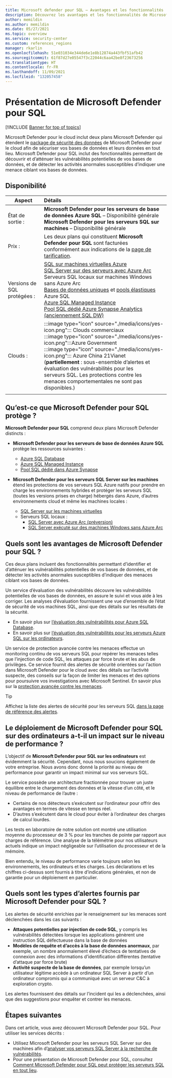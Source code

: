 ```yaml
---
title: Microsoft defender pour SQL – Avantages et les fonctionnalités
description: Découvrez les avantages et les fonctionnalités de Microsoft Defender pour SQL.
author: memildin
ms.author: memildin
ms.date: 05/27/2021
ms.topic: overview
ms.service: security-center
ms.custom: references_regions
manager: rkarlin
ms.openlocfilehash: 51e031034e344de6e1e8b12874a443fbf51afb42
ms.sourcegitcommit: 61f87d27e05547f3c22044c6aa42be8f23673256
ms.translationtype: HT
ms.contentlocale: fr-FR
ms.lasthandoff: 11/09/2021
ms.locfileid: "132057458"
---
```

# <a name="introduction-to-microsoft-defender-for-sql"></a>Présentation de Microsoft Defender pour SQL

[!INCLUDE [Banner for top of topics](./includes/banner.md)]

Microsoft Defender pour le cloud inclut deux plans Microsoft Defender qui étendent le [package de sécurité des données](../azure-sql/database/azure-defender-for-sql.md) de Microsoft Defender pour le cloud afin de sécuriser vos bases de données et leurs données en tout lieu. Microsoft Defender pour SQL inclut des fonctionnalités permettant de découvrir et d’atténuer les vulnérabilités potentielles de vos bases de données, et de détecter les activités anormales susceptibles d’indiquer une menace ciblant vos bases de données.

## <a name="availability"></a>Disponibilité

|Aspect|Détails|
|----|:----|
|État de sortie :|**Microsoft Defender pour les serveurs de base de données Azure SQL** – Disponibilité générale<br>**Microsoft Defender pour les serveurs SQL sur machines** – Disponibilité générale |
|Prix :|Les deux plans qui constituent **Microsoft Defender pour SQL** sont facturées conformément aux indications de la [page de tarification](https://azure.microsoft.com/pricing/details/security-center/).|
|Versions de SQL protégées :|[SQL sur machines virtuelles Azure](../azure-sql/virtual-machines/windows/sql-server-on-azure-vm-iaas-what-is-overview.md)<br>[SQL Server sur des serveurs avec Azure Arc](/sql/sql-server/azure-arc/overview)<br>Serveurs SQL locaux sur machines Windows sans Azure Arc<br>[Bases de données uniques](../azure-sql/database/single-database-overview.md) et [pools élastiques](../azure-sql/database/elastic-pool-overview.md) Azure SQL<br>[Azure SQL Managed Instance](../azure-sql/managed-instance/sql-managed-instance-paas-overview.md)<br>[Pool SQL dédié Azure Synapse Analytics (anciennement SQL DW)](../synapse-analytics/sql-data-warehouse/sql-data-warehouse-overview-what-is.md)|
|Clouds :|:::image type="icon" source="./media/icons/yes-icon.png"::: Clouds commerciaux<br>:::image type="icon" source="./media/icons/yes-icon.png":::Azure Government<br>:::image type="icon" source="./media/icons/yes-icon.png"::: Azure China 21Vianet (**partiellement** : sous-ensemble d’alertes et évaluation des vulnérabilités pour les serveurs SQL. Les protections contre les menaces comportementales ne sont pas disponibles.)|
|||

## <a name="what-does-microsoft-defender-for-sql-protect"></a>Qu’est-ce que Microsoft Defender pour SQL protège ?

**Microsoft Defender pour SQL** comprend deux plans Microsoft Defender distincts :

- **Microsoft Defender pour les serveurs de base de données Azure SQL** protège les ressources suivantes :
    - [Azure SQL Database](../azure-sql/database/sql-database-paas-overview.md)
    - [Azure SQL Managed Instance](../azure-sql/managed-instance/sql-managed-instance-paas-overview.md)
    - [Pool SQL dédié dans Azure Synapse](../synapse-analytics/sql-data-warehouse/sql-data-warehouse-overview-what-is.md)

- **Microsoft Defender pour les serveurs SQL Server sur les machines** étend les protections de vos serveurs SQL Azure natifs pour prendre en charge les environnements hybrides et protéger les serveurs SQL (toutes les versions prises en charge) hébergés dans Azure, d’autres environnements cloud et même les machines locales :
    - [SQL Server sur les machines virtuelles](https://azure.microsoft.com/services/virtual-machines/sql-server/)
    - Serveurs SQL locaux :
        - [SQL Server avec Azure Arc (préversion)](/sql/sql-server/azure-arc/overview)
        - [SQL Server exécuté sur des machines Windows sans Azure Arc](../azure-monitor/agents/agent-windows.md)


## <a name="what-are-the-benefits-of-microsoft-defender-for-sql"></a>Quels sont les avantages de Microsoft Defender pour SQL ?

Ces deux plans incluent des fonctionnalités permettant d’identifier et d’atténuer les vulnérabilités potentielles de vos bases de données, et de détecter les activités anormales susceptibles d’indiquer des menaces ciblant vos bases de données.

Un service d’évaluation des vulnérabilités découvre les vulnérabilités potentielles de vos bases de données, en assure le suivi et vous aide à les corriger. Les analyses d’évaluation fournissent une vue d’ensemble de l’état de sécurité de vos machines SQL, ainsi que des détails sur les résultats de la sécurité.

- En savoir plus sur [l’évaluation des vulnérabilités pour Azure SQL Database](../azure-sql/database/sql-vulnerability-assessment.md).
- En savoir plus sur [l’évaluation des vulnérabilités pour les serveurs Azure SQL sur les ordinateurs](defender-for-sql-on-machines-vulnerability-assessment.md).

Un service de protection avancée contre les menaces effectue un monitoring continu de vos serveurs SQL pour repérer les menaces telles que l’injection de code SQL, les attaques par force brute et les abus de privilèges. Ce service fournit des alertes de sécurité orientées sur l’action dans Microsoft Defender pour le cloud avec des détails sur l’activité suspecte, des conseils sur la façon de limiter les menaces et des options pour poursuivre vos investigations avec Microsoft Sentinel. En savoir plus sur la [protection avancée contre les menaces](../azure-sql/database/threat-detection-overview.md).

 > [!TIP]
 > Affichez la liste des alertes de sécurité pour les serveurs SQL [dans la page de référence des alertes](alerts-reference.md#alerts-sql-db-and-warehouse).


## <a name="is-there-a-performance-impact-from-deploying-microsoft-defender-for-sql-on-machines"></a>Le déploiement de Microsoft Defender pour SQL sur des ordinateurs a-t-il un impact sur le niveau de performance ?

L’objectif de **Microsoft Defender pour SQL sur les ordinateurs** est évidemment la sécurité. Cependant, nous nous soucions également de votre entreprise. Nous avons donc donné la priorité au niveau de performance pour garantir un impact minimal sur vos serveurs SQL. 

Le service possède une architecture fractionnée pour trouver un juste équilibre entre le chargement des données et la vitesse d’un côté, et le niveau de performance de l’autre : 

- Certains de nos détecteurs s’exécutent sur l’ordinateur pour offrir des avantages en termes de vitesse en temps réel.
- D’autres s’exécutent dans le cloud pour éviter à l’ordinateur des charges de calcul lourdes.

Les tests en laboratoire de notre solution ont montré une utilisation moyenne du processeur de 3 % pour les tranches de pointe par rapport aux charges de référence. Une analyse de la télémétrie pour nos utilisateurs actuels indique un impact négligeable sur l’utilisation du processeur et de la mémoire.

Bien entendu, le niveau de performance varie toujours selon les environnements, les ordinateurs et les charges. Les déclarations et les chiffres ci-dessus sont fournis à titre d’indications générales, et non de garantie pour un déploiement en particulier.


## <a name="what-kind-of-alerts-does-microsoft-defender-for-sql-provide"></a>Quels sont les types d’alertes fournis par Microsoft Defender pour SQL ?

Les alertes de sécurité enrichies par le renseignement sur les menaces sont déclenchées dans les cas suivants :

- **Attaques potentielles par injection de code SQL**, y compris les vulnérabilités détectées lorsque les applications génèrent une instruction SQL défectueuse dans la base de données
- **Modèles de requête et d’accès à la base de données anormaux**, par exemple, un nombre anormalement élevé d’échecs de tentatives de connexion avec des informations d’identification différentes (tentative d’attaque par force brute)
- **Activité suspecte de la base de données**, par exemple lorsqu’un utilisateur légitime accède à un ordinateur SQL Server à partir d’un ordinateur compromis qui a communiqué avec un serveur C&C à exploration crypto.

Les alertes fournissent des détails sur l’incident qui les a déclenchées, ainsi que des suggestions pour enquêter et contrer les menaces.



## <a name="next-steps"></a>Étapes suivantes

Dans cet article, vous avez découvert Microsoft Defender pour SQL. Pour utiliser les services décrits :

- Utilisez Microsoft Defender pour les serveurs SQL Server sur des machines afin d’[analyser vos serveurs SQL Server à la recherche de vulnérabilités](defender-for-sql-usage.md).
- Pour une présentation de Microsoft Defender pour SQL, consultez [Comment Microsoft Defender pour SQL peut protéger les serveurs SQL en tout lieu](https://www.youtube.com/watch?v=V7RdB6RSVpc).
